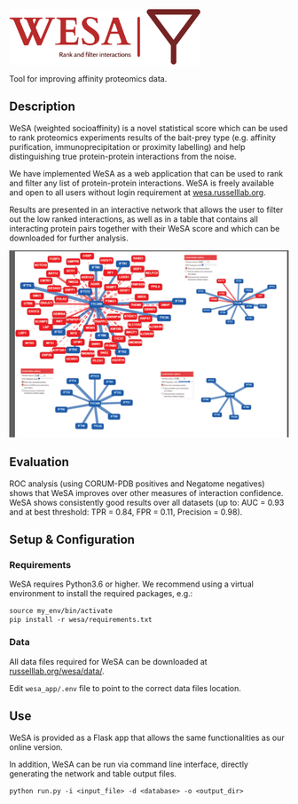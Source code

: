 <img src="wesa_app/static/images/header.png" height="100">

Tool for improving affinity proteomics data.

## Description
WeSA (weighted socioaffinity) is a novel statistical score which can be used to rank proteomics experiments results of the bait-prey type (e.g. affinity purification, immunoprecipitation or proximity labelling) and help distinguishing true protein-protein interactions from the noise. 

We have implemented WeSA as a web application that can be used to rank and filter any list of protein-protein interactions. 
WeSA is freely available and open to all users without login requirement at [wesa.russelllab.org](https://wesa.russelllab.org).

Results are presented in an interactive network that allows the user to filter out the low ranked interactions, 
as well as in a table that contains all interacting protein pairs together with their WeSA score and which can be downloaded for further analysis.

<img src="wesa_app/static/images/wesa_example.png">

## Evaluation
ROC analysis (using CORUM-PDB positives and Negatome negatives) shows that WeSA improves 
over other measures of interaction confidence. WeSA shows consistently good results over 
all datasets (up to: AUC = 0.93 and at best threshold: TPR = 0.84, FPR = 0.11, 
Precision = 0.98).


## Setup & Configuration

### Requirements
WeSA requires Python3.6 or higher. We recommend using a virtual environment to install the required packages, e.g.:
```shell
source my_env/bin/activate
pip install -r wesa/requirements.txt
```

### Data
All data files required for WeSA can be downloaded at [russelllab.org/wesa/data/](https://russelllab.org/wesa/data/).

Edit `wesa_app/.env` file to point to the correct data files location. 


## Use
WeSA is provided as a Flask app that allows the same functionalities as our online version.

In addition, WeSA can be run via command line interface, directly generating the network and table output files.
```shell
python run.py -i <input_file> -d <database> -o <output_dir>
```
